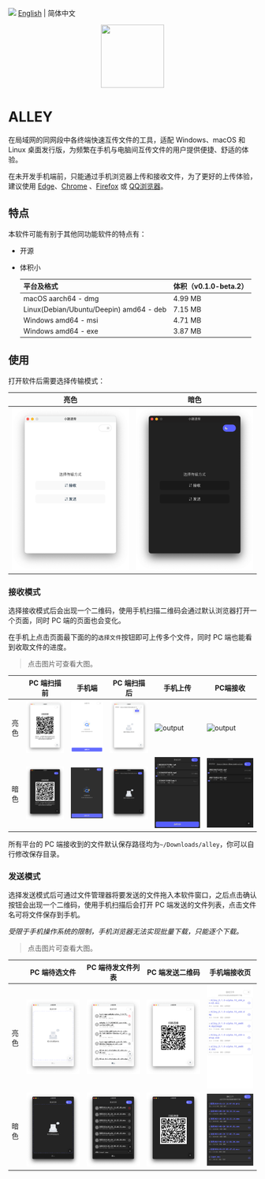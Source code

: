 <img src="https://gw.alipayobjects.com/zos/antfincdn/R8sN%24GNdh6/language.svg" width="18"> [English](./README.en-US.md) | 简体中文

<p align="center"><img height="128" width="128" src="./src-tauri/icons/icon.png" /></p>

# ALLEY

在局域网的同网段中各终端快速互传文件的工具，适配 Windows、macOS 和 Linux 桌面发行版，为频繁在手机与电脑间互传文件的用户提供便捷、舒适的体验。

在未开发手机端前，只能通过手机浏览器上传和接收文件，为了更好的上传体验，建议使用 [Edge](https://play.google.com/store/search?q=edge&c=apps)、[Chrome](https://play.google.com/store/search?q=Chrome&c=apps) 、[Firefox](https://play.google.com/store/apps/details?id=org.mozilla.firefox) 或 [QQ浏览器](https://browser.qq.com/mobile)。

## 特点

本软件可能有别于其他同功能软件的特点有：

- 开源

- 体积小

  | 平台及格式                              | 体积（v0.1.0-beta.2） |
  | --------------------------------------- | --------------------- |
  | macOS aarch64 - dmg                     | 4.99 MB               |
  | Linux(Debian/Ubuntu/Deepin) amd64 - deb | 7.15 MB               |
  | Windows amd64 - msi                     | 4.71 MB               |
  | Windows amd64 - exe                     | 3.87 MB               |

## 使用

打开软件后需要选择传输模式：

| 亮色                                          | 暗色                                           |
| --------------------------------------------- | ---------------------------------------------- |
| ![传输模式选择](./docs/images/light/home.png) | ![传输模式选择](./docs/images/dark/1-home.png) |

### 接收模式

选择接收模式后会出现一个二维码，使用手机扫描二维码会通过默认浏览器打开一个页面，同时 PC 端的页面也会变化。

在手机上点击页面最下面的的`选择文件`按钮即可上传多个文件，同时 PC 端也能看到收取文件的进度。

> 点击图片可查看大图。

|      | PC 端扫描前                                        | 手机端                                                             | PC 端扫描后                                                      | 手机上传                                                         | PC端接收                                                         |
| ---- | -------------------------------------------------- | ------------------------------------------------------------------ | ---------------------------------------------------------------- | ---------------------------------------------------------------- | ---------------------------------------------------------------- |
| 亮色 | ![output](./docs/images/light/receive-qrcode.png)  | ![output](./docs/images/light/mobile-send-index.png)               | ![output](./docs/images/light/pc-receive-empty.png)              | ![output](./docs/images/light/5-mobile-uploading.avif)           | ![output](./docs/images/light/6-pc-receiving.avif)               |
| 暗色 | ![output](./docs/images/dark/2-receive-qrcode.png) | ![3-mobile-send-index](./docs/images/dark/3-mobile-send-index.png) | ![4-pc-receive-empty](./docs/images/dark/4-pc-receive-empty.png) | ![5-mobile-uploading](./docs/images/dark/5-mobile-uploading.png) | ![6-pc-receiving.png](./docs/images/dark/6-pc-receiving.png.png) |

所有平台的 PC 端接收到的文件默认保存路径均为`~/Downloads/alley`，你可以自行修改保存目录。

### 发送模式

选择发送模式后可通过文件管理器将要发送的文件拖入本软件窗口，之后点击确认按钮会出现一个二维码，使用手机扫描后会打开 PC 端发送的文件列表，点击文件名可将文件保存到手机。

_受限于手机操作系统的限制，手机浏览器无法实现批量下载，只能逐个下载。_

> 点击图片可查看大图。

|      | PC 端待选文件                                                | PC 端待发文件列表                                | PC 端发送二维码                                        | 手机端接收页                                                               |
| ---- | ------------------------------------------------------------ | ------------------------------------------------ | ------------------------------------------------------ | -------------------------------------------------------------------------- |
| 亮色 | ![output](./docs/images/light/wait-selecting.png)            | ![output](./docs/images/light/selected.png)      | ![output](./docs/images/light/send-qrcode.png)         | ![output](./docs/images/light/mobile-download-list.png)                    |
| 暗色 | ![7-wait-selecting](./docs/images/dark/7-wait-selecting.png) | ![8-selected](./docs/images/dark/8-selected.png) | ![9-send-qrcode](./docs/images/dark/9-send-qrcode.png) | ![10-mobile-download-list](./docs/images/dark/10-mobile-download-list.png) |
